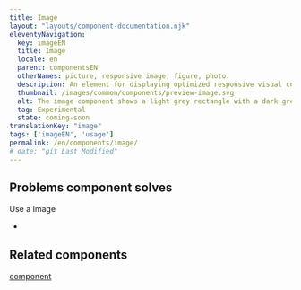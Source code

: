 ```yaml
---
title: Image
layout: "layouts/component-documentation.njk"
eleventyNavigation:
  key: imageEN
  title: Image
  locale: en
  parent: componentsEN
  otherNames: picture, responsive image, figure, photo.
  description: An element for displaying optimized responsive visual content.
  thumbnail: /images/common/components/preview-image.svg
  alt: The image component shows a light grey rectangle with a dark grey circle in it, representing the sun and 2 dark grey triangles representing mountains.
  tag: Experimental
  state: coming-soon
translationKey: "image"
tags: ['imageEN', 'usage']
permalink: /en/components/image/
# date: "git Last Modified"
---
```


## Problems component solves

Use a Image

-

<article class="bg-full-width bg-primary text-light pt-500 pb-400 my-500">
  <h2 class="mt-0 mb-400">Related components</h2>

  <a href="" class="link-light">component</a>
</article>
